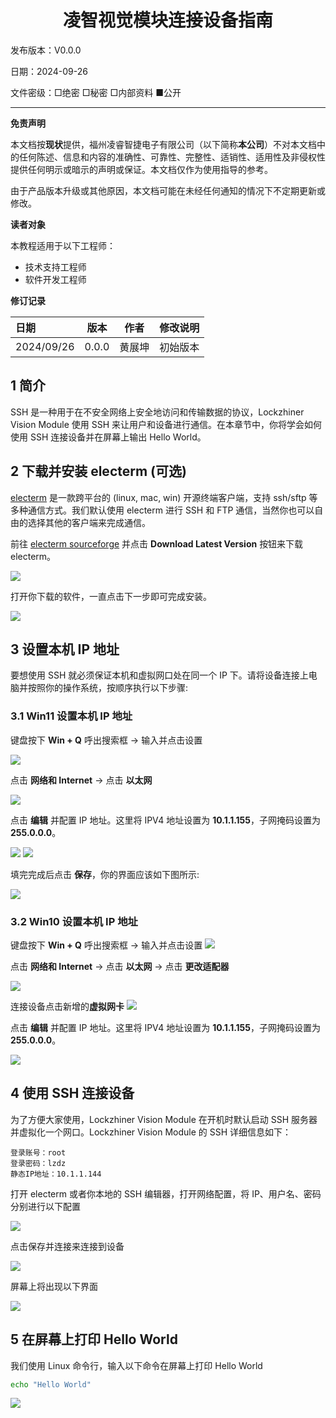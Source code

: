<h1 align="center">凌智视觉模块连接设备指南</h1>

发布版本：V0.0.0

日期：2024-09-26

文件密级：□绝密 □秘密 □内部资料 ■公开  

---

**免责声明**  

本文档按**现状**提供，福州凌睿智捷电子有限公司（以下简称**本公司**）不对本文档中的任何陈述、信息和内容的准确性、可靠性、完整性、适销性、适用性及非侵权性提供任何明示或暗示的声明或保证。本文档仅作为使用指导的参考。  

由于产品版本升级或其他原因，本文档可能在未经任何通知的情况下不定期更新或修改。  

**读者对象**  

本教程适用于以下工程师：  

- 技术支持工程师  
- 软件开发工程师  

**修订记录**  

| **日期**   | **版本** | **作者** | **修改说明** |
| :--------- | -------- | -------- | ------------ |
| 2024/09/26 | 0.0.0    | 黄展坤     | 初始版本     |

## 1 简介

SSH 是一种用于在不安全网络上安全地访问和传输数据的协议，Lockzhiner Vision Module 使用 SSH 来让用户和设备进行通信。在本章节中，你将学会如何使用 SSH 连接设备并在屏幕上输出 Hello World。

## 2 下载并安装 electerm (可选)

[electerm](https://github.com/electerm/electerm) 是一款跨平台的 (linux, mac, win) 开源终端客户端，支持 ssh/sftp 等多种通信方式。我们默认使用 electerm 进行 SSH 和 FTP 通信，当然你也可以自由的选择其他的客户端来完成通信。

前往 [electerm sourceforge](https://sourceforge.net/projects/electerm.mirror/files/) 并点击 **Download Latest Version** 按钮来下载 electerm。

![](images/connect_device_using_ssh/electerm_sourceforge.png)

打开你下载的软件，一直点击下一步即可完成安装。

![](images/connect_device_using_ssh/electerm_install.png)

## 3 设置本机 IP 地址

要想使用 SSH 就必须保证本机和虚拟网口处在同一个 IP 下。请将设备连接上电脑并按照你的操作系统，按顺序执行以下步骤:

### 3.1 Win11 设置本机 IP 地址

键盘按下 **Win + Q** 呼出搜索框 -> 输入并点击设置

![](./images/connect_device_using_ssh/open_setting_win11.png)

点击 **网络和 Internet** -> 点击 **以太网**

![](images/connect_device_using_ssh/setting_internet.png)

点击 **编辑** 并配置 IP 地址。这里将 IPV4 地址设置为 **10.1.1.155**，子网掩码设置为 **255.0.0.0**。

![](images/connect_device_using_ssh/click_internet_edit.png)
![](images/connect_device_using_ssh/set_internet.png)

填完完成后点击 **保存**，你的界面应该如下图所示:

![](images/connect_device_using_ssh/true_internet_config.png)

### 3.2 Win10 设置本机 IP 地址

键盘按下 **Win + Q** 呼出搜索框 -> 输入并点击设置
![](./images/connect_device_using_ssh/open-setting_win10.png)

点击 **网络和 Internet** -> 点击 **以太网** -> 点击 **更改适配器**

![](./images/connect_device_using_ssh/select_adapter_win10.png)

连接设备点击新增的**虚拟网卡**
![](./images/connect_device_using_ssh/config_net_win10.png)

点击 **编辑** 并配置 IP 地址。这里将 IPV4 地址设置为 **10.1.1.155**，子网掩码设置为 **255.0.0.0**。

![](./images/connect_device_using_ssh/config_ipv4_win10.png)

## 4 使用 SSH 连接设备

为了方便大家使用，Lockzhiner Vision Module 在开机时默认启动 SSH 服务器并虚拟化一个网口。Lockzhiner Vision Module 的 SSH 详细信息如下：

```
登录账号：root
登录密码：lzdz
静态IP地址：10.1.1.144
```

打开 electerm 或者你本地的 SSH 编辑器，打开网络配置，将 IP、用户名、密码分别进行以下配置

![](images/connect_device_using_ssh/ssh_config.png)

点击保存并连接来连接到设备

![](images/connect_device_using_ssh/connect_to_device.png)

屏幕上将出现以下界面

![](images/connect_device_using_ssh/ssh_success.png)

## 5 在屏幕上打印 Hello World

我们使用 Linux 命令行，输入以下命令在屏幕上打印 Hello World

```bash
echo "Hello World"
```

![](images/connect_device_using_ssh/ssh_hello_world.png)